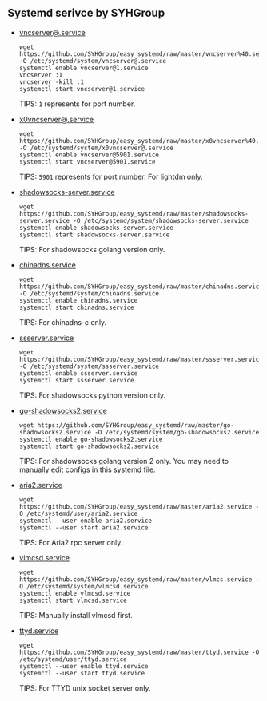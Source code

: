 ## Systemd serivce by SYHGroup  

 * [vncserver@.service](https://github.com/SYHGroup/easy_systemd/blob/master/vncserver%40.service)
   ```
   wget https://github.com/SYHGroup/easy_systemd/raw/master/vncserver%40.service -O /etc/systemd/system/vncserver@.service
   systemctl enable vncserver@1.service
   vncserver :1
   vncserver -kill :1
   systemctl start vncserver@1.service
   ```
   TIPS: `1` represents for port number.

 * [x0vncserver@.service](https://github.com/SYHGroup/easy_systemd/blob/master/x0vncserver%40.service)
   ```
   wget https://github.com/SYHGroup/easy_systemd/raw/master/x0vncserver%40.service -O /etc/systemd/system/x0vncserver@.service
   systemctl enable vncserver@5901.service
   systemctl start vncserver@5901.service
   ```
   TIPS: `5901` represents for port number. For lightdm only.

 * [shadowsocks-server.service](https://github.com/SYHGroup/easy_systemd/blob/master/shadowsocks-server.service)
   ```
   wget https://github.com/SYHGroup/easy_systemd/raw/master/shadowsocks-server.service -O /etc/systemd/system/shadowsocks-server.service
   systemctl enable shadowsocks-server.service
   systemctl start shadowsocks-server.service
   ```
   TIPS: For shadowsocks golang version only.

 * [chinadns.service](https://github.com/SYHGroup/easy_systemd/blob/master/chinadns.service)
   ```
   wget https://github.com/SYHGroup/easy_systemd/raw/master/chinadns.service -O /etc/systemd/system/chinadns.service
   systemctl enable chinadns.service
   systemctl start chinadns.service
   ```
   TIPS: For chinadns-c only.

 * [ssserver.service](https://github.com/SYHGroup/easy_systemd/blob/master/ssserver.service)
   ```
   wget https://github.com/SYHGroup/easy_systemd/raw/master/ssserver.service -O /etc/systemd/system/ssserver.service
   systemctl enable ssserver.service
   systemctl start ssserver.service
   ```
   TIPS: For shadowsocks python version only.

* [go-shadowsocks2.service](https://github.com/SYHGroup/easy_systemd/blob/master/go-shadowsocks2.service)
   ```
   wget https://github.com/SYHGroup/easy_systemd/raw/master/go-shadowsocks2.service -O /etc/systemd/system/go-shadowsocks2.service
   systemctl enable go-shadowsocks2.service
   systemctl start go-shadowsocks2.service
   ```
   TIPS: For shadowsocks golang version 2 only. You may need to manually edit configs in this systemd file.

* [aria2.service](https://github.com/SYHGroup/easy_systemd/blob/master/aria2.service)
   ```
   wget https://github.com/SYHGroup/easy_systemd/raw/master/aria2.service -O /etc/systemd/user/aria2.service
   systemctl --user enable aria2.service
   systemctl --user start aria2.service
   ```
   TIPS: For Aria2 rpc server only.

* [vlmcsd.service](https://github.com/SYHGroup/easy_systemd/blob/master/vlmcsd.service)
   ```
   wget https://github.com/SYHGroup/easy_systemd/raw/master/vlmcs.service -O /etc/systemd/system/vlmcsd.service
   systemctl enable vlmcsd.service
   systemctl start vlmcsd.service
   ```
   TIPS: Manually install vlmcsd first.

* [ttyd.service](https://github.com/SYHGroup/easy_systemd/blob/master/ttyd.service)
   ```
   wget https://github.com/SYHGroup/easy_systemd/raw/master/ttyd.service -O /etc/systemd/user/ttyd.service
   systemctl --user enable ttyd.service
   systemctl --user start ttyd.service
   ```
   TIPS: For TTYD unix socket server only.


